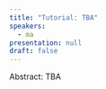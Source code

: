 ```yaml
---
title: "Tutorial: TBA"
speakers:
  - ma
presentation: null
draft: false
---
```

Abstract: TBA

<!-- fields to use above: -->
<!-- videoId: "Vfl9pPh6ipI" -->
<!-- presentation: "/slides/invited-MargaridaPereira.pdf" -->
